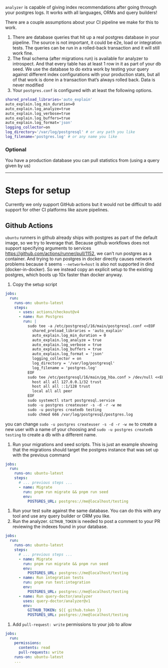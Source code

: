 `analyzer` is capable of giving index recommendations after going through your postgres logs. It works with all languages, ORMs and query builders!

There are a couple assumptions about your CI pipeline we make for this to work.

1. There are database queries that hit up a real postgres database in your pipeline. The source is not important, it could be e2e, load or integration tests. The queries can be run in a rolled-back transaction and it will still work fine.
2. The final schema (after migrations run) is available for analyzer to introspect. And that every table has at least 1 row in it as part of your db seed. We use the database to do extra work by testing your query against different index configurations with your production stats, but all of that work is done in a transaction that’s always rolled back. Data is never modified
3. Your `postgres.conf` is configured with at least the following options.

```bash
shared_preload_libraries='auto_explain'
auto_explain.log_min_duration=0
auto_explain.log_analyze=true
auto_explain.log_verbose=true
auto_explain.log_buffers=true
auto_explain.log_format='json'
logging_collector=on
log_directory='/var/log/postgresql' # or any path you like
log_filename='postgres.log' # or any name you like
```

### Optional

You have a production database you can pull statistics from (using a query given by us)

---

# Steps for setup

Currently we only support GitHub actions but it would not be difficult to add support for other CI platforms like azure pipelines.

## Github Actions

`ubuntu` runners in github already ships with postgres as part of the default image, so we try to leverage that. Because github workflows does not support specifying arguments to services https://github.com/actions/runner/pull/1152, we can’t run postgres as a container. And trying to run postgres in docker directly causes network problems because it seems `--network=host` is also not supported in dind (docker-in-docker). So we instead copy an explicit setup to the existing postgres, which boots up 10x faster than docker anyway.

1. Copy the setup script

```yaml
jobs:
  run:
    runs-on: ubuntu-latest
    steps:
      - uses: actions/checkout@v4
      - name: Run Postgres
        run: |
          sudo tee -a /etc/postgresql/16/main/postgresql.conf <<EOF
            shared_preload_libraries = 'auto_explain'
            auto_explain.log_min_duration = 0
            auto_explain.log_analyze = true
            auto_explain.log_verbose = true
            auto_explain.log_buffers = true
            auto_explain.log_format = 'json'
            logging_collector = on
            log_directory = '/var/log/postgresql'
            log_filename = 'postgres.log'
          EOF
          sudo tee /etc/postgresql/16/main/pg_hba.conf > /dev/null <<EOF
            host all all 127.0.0.1/32 trust
            host all all ::1/128 trust
            local all all peer
          EOF
          sudo systemctl start postgresql.service
          sudo -u postgres createuser -s -d -r -w me
          sudo -u postgres createdb testing
          sudo chmod 666 /var/log/postgresql/postgres.log
```

you can change `sudo -u postgres createuser -s -d -r -w me` to create a new user with a name of your choosing and `sudo -u postgres createdb testing` to create a db with a different name.

1. Run your migrations and seed scripts. This is just an example showing that the migrations should target the postgres instance that was set up with the previous command

```yaml
jobs:
  run:
    runs-on: ubuntu-latest
    steps:
      # ... previous steps ...
      - name: Migrate
        run: pnpm run migrate && pnpm run seed
        env:
          POSTGRES_URL: postgres://me@localhost/testing
```

1. Run your test suite against the same database. You can do this with any tool and use any query builder or ORM you like.
2. Run the analyzer. `GITHUB_TOKEN` is needed to post a comment to your PR reviewing the indexes found in your database.

```yaml
jobs:
  run:
    runs-on: ubuntu-latest
    steps:
      # ... previous steps ...
      - name: Migrate
        run: pnpm run migrate && pnpm run seed
        env:
          POSTGRES_URL: postgres://me@localhost/testing
      - name: Run integration tests
        run: pnpm run test:integration
        env:
          POSTGRES_URL: postgres://me@localhost/testing
      - name: Run query-doctor/analyzer
        uses: query-doctor/analyzer@v1
        env:
          GITHUB_TOKEN: ${{ github.token }}
          POSTGRES_URL: postgres://me@localhost/testing
```

1. Add `pull-request: write` permissions to your job to allow

```yaml
jobs:
  run:
    permissions:
      contents: read
      pull-requests: write
    runs-on: ubuntu-latest
    ...
```
